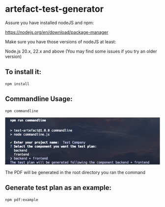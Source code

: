 # artefact-test-generator

Assure you have installed nodeJS and npm:

https://nodejs.org/en/download/package-manager

Make sure you have those versions of nodeJS at least:

Node.js 20.x, 22.x and above (You may find some issues if you try an older version)

## To install it:

```
npm install
```

## Commandline Usage:

```
npm commandline
```

![plot](commandline-example.png)

The PDF will be generated in the root directory you ran the command

## Generate test plan as an example:

```
npm pdf:example
```